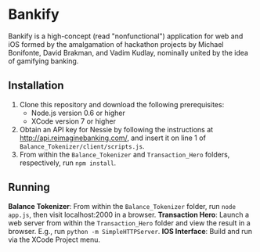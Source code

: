 # Bankify
Bankify is a high-concept (read "nonfunctional") application for web and iOS formed by the amalgamation of hackathon projects by Michael Bonifonte, David Brakman, and Vadim Kudlay, nominally united by the idea of gamifying banking.

## Installation
1. Clone this repository and download the following prerequisites:
    - Node.js version 0.6 or higher
    - XCode version 7 or higher
2. Obtain an API key for Nessie by following the instructions at <http://api.reimaginebanking.com/>, and insert it on line 1 of `Balance_Tokenizer/client/scripts.js`.
3. From within the `Balance_Tokenizer` and `Transaction_Hero` folders, respectively, run `npm install`.


## Running
**Balance Tokenizer**: From within the `Balance_Tokenizer` folder, run `node app.js`, then visit localhost:2000 in a browser.
**Transaction Hero**: Launch a web server from within the `Transaction_Hero` folder and view the result in a browser. E.g., run `python -m SimpleHTTPServer`.
**IOS Interface**: Build and run via the XCode Project menu.
